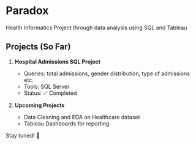 # Paradox
Health Informatics Project through data analysis using SQL and Tableau
## Projects (So Far)
1. **Hospital Admissions SQL Project**  
   - Queries: total admissions, gender distribution, type of admissions etc.  
   - Tools: SQL Server  
   - Status: ✅ Completed  

2. **Upcoming Projects**  
   - Data Cleaning and EDA on Healthcare dataset  
   - Tableau Dashboards for reporting  

Stay tuned! 🚀
